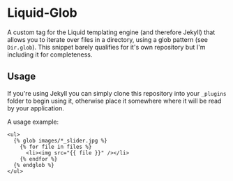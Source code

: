 Liquid-Glob
===

A custom tag for the Liquid templating engine (and therefore Jekyll) that allows you to iterate over files in a directory, using a glob pattern (see `Dir.glob`). This snippet barely qualifies for it's own repository but I'm including it for completeness.

Usage
---

If you're using Jekyll you can simply clone this repository into your `_plugins` folder to begin using it, otherwise place it somewhere where it will be read by your application.

A usage example:

```html+jinja
<ul>
  {% glob images/*_slider.jpg %}
    {% for file in files %}
      <li><img src="{{ file }}" /></li>
    {% endfor %}
  {% endglob %}
</ul>
```
